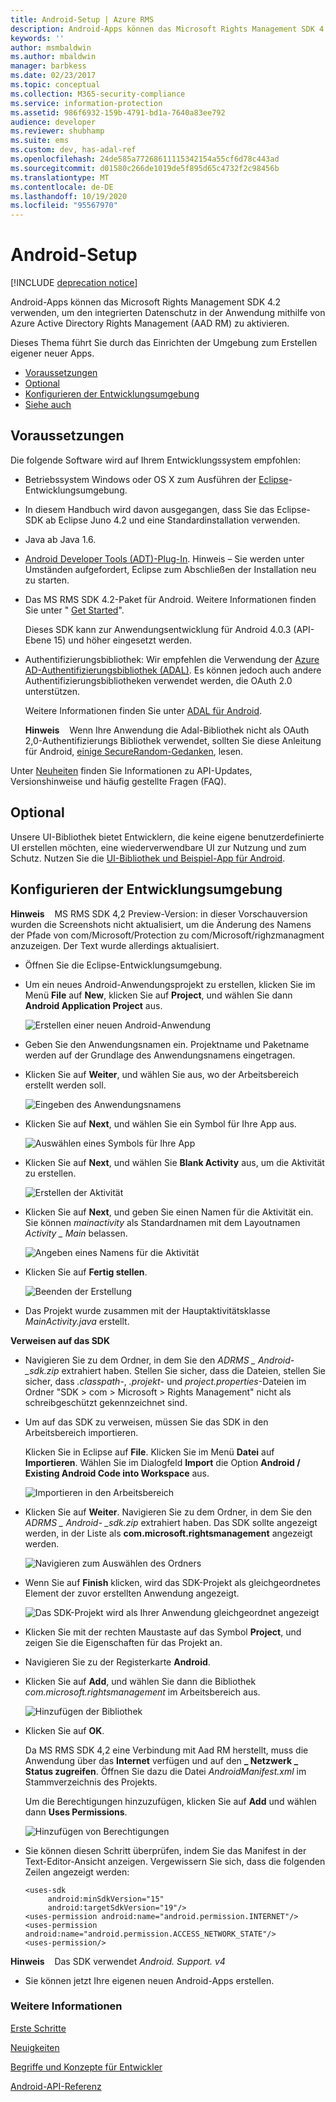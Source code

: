 ```yaml
---
title: Android-Setup | Azure RMS
description: Android-Apps können das Microsoft Rights Management SDK 4.2 verwenden, um den integrierten Datenschutz in ihrer Anwendung zu aktivieren.
keywords: ''
author: msmbaldwin
ms.author: mbaldwin
manager: barbkess
ms.date: 02/23/2017
ms.topic: conceptual
ms.collection: M365-security-compliance
ms.service: information-protection
ms.assetid: 986f6932-159b-4791-bd1a-7640a83ee792
audience: developer
ms.reviewer: shubhamp
ms.suite: ems
ms.custom: dev, has-adal-ref
ms.openlocfilehash: 24de585a77268611115342154a55cf6d78c443ad
ms.sourcegitcommit: d01580c266de1019de5f895d65c4732f2c98456b
ms.translationtype: MT
ms.contentlocale: de-DE
ms.lasthandoff: 10/19/2020
ms.locfileid: "95567970"
---
```

# <a name="android-setup"></a>Android-Setup

[!INCLUDE [deprecation notice](../includes/deprecation-warning.md)]

Android-Apps können das Microsoft Rights Management SDK 4.2 verwenden, um den integrierten Datenschutz in der Anwendung mithilfe von Azure Active Directory Rights Management (AAD RM) zu aktivieren.

Dieses Thema führt Sie durch das Einrichten der Umgebung zum Erstellen eigener neuer Apps.

-   [Voraussetzungen](#prerequisites)
-   [Optional](#optional)
-   [Konfigurieren der Entwicklungsumgebung](#configuring-your-development-environment)
-   [Siehe auch](#see-also)

## <a name="prerequisites"></a>Voraussetzungen

Die folgende Software wird auf Ihrem Entwicklungssystem empfohlen:

-   Betriebssystem Windows oder OS X zum Ausführen der [Eclipse](https://www.oracle.com/technetwork/java/javase/downloads/jre7-downloads-1880261.html)-Entwicklungsumgebung.
-   In diesem Handbuch wird davon ausgegangen, dass Sie das Eclipse-SDK ab Eclipse Juno 4.2 und eine Standardinstallation verwenden.
-   Java ab Java 1.6.
-   [Android Developer Tools (ADT)-Plug-In](https://developer.android.com/studio/install). Hinweis – Sie werden unter Umständen aufgefordert, Eclipse zum Abschließen der Installation neu zu starten.



-   Das MS RMS SDK 4.2-Paket für Android. Weitere Informationen finden Sie unter " [Get Started](get-started.md)".

    Dieses SDK kann zur Anwendungsentwicklung für Android 4.0.3 (API-Ebene 15) und höher eingesetzt werden.

-   Authentifizierungsbibliothek: Wir empfehlen die Verwendung der [Azure AD-Authentifizierungsbibliothek (ADAL)](/previous-versions/azure/jj573266(v=azure.100)). Es können jedoch auch andere Authentifizierungsbibliotheken verwendet werden, die OAuth 2.0 unterstützen.

    Weitere Informationen finden Sie unter [ADAL für Android](https://github.com/MSOpenTech/azure-activedirectory-library-for-android).

    **Hinweis**    Wenn Ihre Anwendung die Adal-Bibliothek nicht als OAuth 2,0-Authentifizierungs Bibliothek verwendet, sollten Sie diese Anleitung für Android, [einige SecureRandom-Gedanken](https://android-developers.blogspot.com/2013/08/some-securerandom-thoughts.html), lesen.



Unter [Neuheiten](release-notes.md) finden Sie Informationen zu API-Updates, Versionshinweise und häufig gestellte Fragen (FAQ).

## <a name="optional"></a>Optional

Unsere UI-Bibliothek bietet Entwicklern, die keine eigene benutzerdefinierte UI erstellen möchten, eine wiederverwendbare UI zur Nutzung und zum Schutz. Nutzen Sie die [UI-Bibliothek und Beispiel-App für Android](https://github.com/AzureAD/rms-sdk-ui-for-android).

## <a name="configuring-your-development-environment"></a>Konfigurieren der Entwicklungsumgebung

**Hinweis**    MS RMS SDK 4,2 Preview-Version: in dieser Vorschauversion wurden die Screenshots nicht aktualisiert, um die Änderung des Namens der Pfade von com/Microsoft/Protection zu com/Microsoft/righzmanagment anzuzeigen. Der Text wurde allerdings aktualisiert.


-   Öffnen Sie die Eclipse-Entwicklungsumgebung.
-   Um ein neues Android-Anwendungsprojekt zu erstellen, klicken Sie im Menü **File** auf **New**, klicken Sie auf **Project**, und wählen Sie dann **Android Application Project** aus.

    ![Erstellen einer neuen Android-Anwendung](../media/Android-setup-01c.png)

-   Geben Sie den Anwendungsnamen ein. Projektname und Paketname werden auf der Grundlage des Anwendungsnamens eingetragen.
-   Klicken Sie auf **Weiter**, und wählen Sie aus, wo der Arbeitsbereich erstellt werden soll.

    ![Eingeben des Anwendungsnamens](../media/Android-setup-02a.jpg)

-   Klicken Sie auf **Next**, und wählen Sie ein Symbol für Ihre App aus.

    ![Auswählen eines Symbols für Ihre App](../media/Android-setup-03.png)

-   Klicken Sie auf **Next**, und wählen Sie **Blank Activity** aus, um die Aktivität zu erstellen.

    ![Erstellen der Aktivität](../media/Android-setup-04.png)

-   Klicken Sie auf **Next**, und geben Sie einen Namen für die Aktivität ein. Sie können *mainactivity* als Standardnamen mit dem Layoutnamen *Activity \_ Main* belassen.

    ![Angeben eines Namens für die Aktivität](../media/Android-setup-05a.jpg)

-   Klicken Sie auf **Fertig stellen**.

    ![Beenden der Erstellung](../media/Android-setup-06.jpg)

-   Das Projekt wurde zusammen mit der Hauptaktivitätsklasse *MainActivity.java* erstellt.

**Verweisen auf das SDK**

- Navigieren Sie zu dem Ordner, in dem Sie den *ADRMS \_ Android- \_sdk.zip* extrahiert haben. Stellen Sie sicher, dass die Dateien, stellen Sie sicher, dass *.classpath*-, *.projekt*- und *project.properties*-Dateien im Ordner "SDK > com > Microsoft > Rights Management" nicht als schreibgeschützt gekennzeichnet sind.
- Um auf das SDK zu verweisen, müssen Sie das SDK in den Arbeitsbereich importieren.

  Klicken Sie in Eclipse auf **File**. Klicken Sie im Menü **Datei** auf **Importieren**. Wählen Sie im Dialogfeld **Import** die Option **Android / Existing Android Code into Workspace** aus.

  ![Importieren in den Arbeitsbereich](../media/Android-setup-07.png)

- Klicken Sie auf **Weiter**. Navigieren Sie zu dem Ordner, in dem Sie den *ADRMS \_ Android- \_sdk.zip* extrahiert haben. Das SDK sollte angezeigt werden, in der Liste als **com.microsoft.rightsmanagement** angezeigt werden.

  ![Navigieren zum Auswählen des Ordners](../media/Android-setup-08c.jpg)

- Wenn Sie auf **Finish** klicken, wird das SDK-Projekt als gleichgeordnetes Element der zuvor erstellten Anwendung angezeigt.

  ![Das SDK-Projekt wird als Ihrer Anwendung gleichgeordnet angezeigt](../media/Android-setup-09.jpg)

- Klicken Sie mit der rechten Maustaste auf das Symbol **Project**, und zeigen Sie die Eigenschaften für das Projekt an.
- Navigieren Sie zu der Registerkarte **Android**.
- Klicken Sie auf **Add**, und wählen Sie dann die Bibliothek *com.microsoft.rightsmanagement* im Arbeitsbereich aus.

  ![Hinzufügen der Bibliothek](../media/Android-setup-10b.jpg)

- Klicken Sie auf **OK**.

  Da MS RMS SDK 4,2 eine Verbindung mit Aad RM herstellt, muss die Anwendung über das **Internet** verfügen und auf den **\_ Netzwerk \_ Status zugreifen**. Öffnen Sie dazu die Datei *AndroidManifest.xml* im Stammverzeichnis des Projekts.

  Um die Berechtigungen hinzuzufügen, klicken Sie auf **Add** und wählen dann **Uses Permissions**.

  ![Hinzufügen von Berechtigungen](../media/Android-setup-11d.jpg)

- Sie können diesen Schritt überprüfen, indem Sie das Manifest in der Text-Editor-Ansicht anzeigen. Vergewissern Sie sich, dass die folgenden Zeilen angezeigt werden:

  ```
  <uses-sdk
       android:minSdkVersion="15"
       android:targetSdkVersion="19"/>
  <uses-permission android:name="android.permission.INTERNET"/>
  <uses-permission android:name="android.permission.ACCESS_NETWORK_STATE"/>
  <uses-permission/>
  ```

**Hinweis**    Das SDK verwendet *Android. Support. v4*

-   Sie können jetzt Ihre eigenen neuen Android-Apps erstellen.

### <a name="see-also"></a>Weitere Informationen

[Erste Schritte](get-started.md)

[Neuigkeiten](release-notes.md)

[Begriffe und Konzepte für Entwickler](core-concepts.md)

[Android-API-Referenz](/previous-versions/windows/desktop/msipcthin2/android)